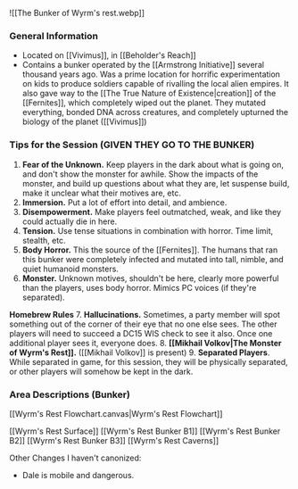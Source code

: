 ![[The Bunker of Wyrm's rest.webp]]

### General Information
- Located on [[Vivimus]], in [[Beholder's Reach]]
- Contains a bunker operated by the [[Armstrong Initiative]] several thousand years ago. Was a prime location for horrific experimentation on kids to produce soldiers capable of rivalling the local alien empires. It also gave way to the [[The True Nature of Existence|creation]] of the [[Fernites]], which completely wiped out the planet. They mutated everything, bonded DNA across creatures, and completely upturned the biology of the planet ([[Vivimus]])

### Tips for the Session (GIVEN THEY GO TO THE BUNKER)
1. **Fear of the Unknown.** Keep players in the dark about what is going on, and don't show the monster for awhile. Show the impacts of the monster, and build up questions about what they are, let suspense build, make it unclear what their motives are, etc. 
2. **Immersion.** Put a lot of effort into detail, and ambience.
3. **Disempowerment.** Make players feel outmatched, weak, and like they could actually die in here.
4. **Tension.** Use tense situations in combination with horror. Time limit, stealth, etc.
5. **Body Horror.** This the source of the [[Fernites]]. The humans that ran this bunker were completely infected and mutated into tall, nimble, and quiet humanoid monsters. 
6. **Monster.** Unknown motives, shouldn't be here, clearly more powerful than the players, uses body horror. Mimics PC voices (if they're separated). 

 **Homebrew Rules**
7. **Hallucinations.** Sometimes, a party member will spot something out of the corner of their eye that no one else sees. The other players will need to succeed a DC15 WIS check to see it also. Once one additional player sees it, everyone does. 
8. **[[Mikhail Volkov|The Monster of Wyrm's Rest]].** ([[Mikhail Volkov]] is present)
9. **Separated Players**. While separated in game, for this session, they will be physically separated, or other players will somehow be kept in the dark. 

### Area Descriptions (Bunker)
[[Wyrm's Rest Flowchart.canvas|Wyrm's Rest Flowchart]]

[[Wyrm's Rest Surface]]
[[Wyrm's Rest Bunker B1]]
[[Wyrm's Rest Bunker B2]]
[[Wyrm's Rest Bunker B3]]
[[Wyrm's Rest Caverns]]

Other Changes I haven't canonized:
- Dale is mobile and dangerous. 